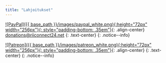 ```yaml
---
title: "Lahjoitukset"
---
```


[![PayPal]({{ base_path }}/images/paypal_white.png){:height="72px" width="256px"}{: style="padding-bottom: .35em"}](https://www.paypal.me/RiiConnect){: .align-center}
donations@riiconnect24.net
{: .text-center}
{: .notice--info}

[![Patreon]({{ base_path }}/images/patreon_white.png){:height="72px" width="256px"}{: style="padding-bottom: .35em"}](https://www.patreon.com/bePatron?u=7497603){: .align-center}
{: .text-center}
{: .notice--info}

